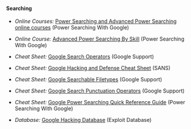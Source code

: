 
#### Searching

  * *Online Courses:* [Power Searching and Advanced Power Searching online courses](http://www.powersearchingwithgoogle.com/) (Power Searching With Google)

  * *Online Course:* [Advanced Power Searching By Skill](http://www.powersearchingwithgoogle.com/course/aps/skills) (Power Searching With Google)
  
   * *Cheat Sheet:* [Google Search Operators](https://support.google.com/websearch/answer/136861) (Google Support)

  * *Cheat Sheet:* [Google Hacking and Defense Cheat Sheet](https://www.sans.org/security-resources/GoogleCheatSheet.pdf) (SANS)

   * *Cheat Sheet:* [Google Searchable Filetypes](https://support.google.com/webmasters/answer/35287?hl=en) (Google Support)

  * *Cheat Sheet:* [Google Search Punctuation Operators](https://support.google.com/websearch/answer/2466433) (Google Support)

  * *Cheat Sheet:* [Google Power Searching Quick Reference Guide](http://www.powersearchingwithgoogle.com/course/ps/assets/PowerSearchingQuickReference.pdf) (Power Searching With Google)

  * *Database:* [Google Hacking Database](http://www.exploit-db.com/google-dorks/) (Exploit Database)
